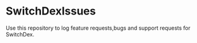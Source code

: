 # SwitchDexIssues

Use this repository to log feature requests,bugs and support requests for SwitchDex.
